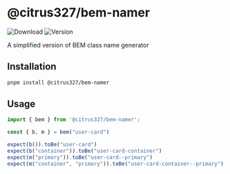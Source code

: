 # @citrus327/bem-namer

![Download](https://img.shields.io/npm/dw/@citrus327/bem-namer)
![Version](https://img.shields.io/npm/v/@citrus327/bem-namer)

A simplified version of BEM class name generator

## Installation

```sh
pnpm install @citrus327/bem-namer
```

## Usage

```ts
import { bem } from '@citrus327/bem-namer';

const { b, m } = bem("user-card")

expect(b()).toBe("user-card")
expect(b("container")).toBe("user-card-container")
expect(m("primary")).toBe("user-card--primary")
expect(m("container", "primary")).toBe("user-card-container--primary")

```
